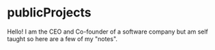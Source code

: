 # publicProjects
Hello! I am the CEO and Co-founder of a software company but am self taught so here are a few of my "notes". 
